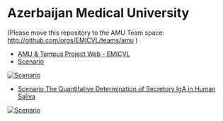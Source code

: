 Azerbaijan Medical University 
==
(Please move this repository to the AMU Team space: http://github.com/orgs/EMICVL/teams/amu )

* [AMU & Tempus Project Web - EMICVL](https://sites.google.com/site/engemicvl/home)
* [Scenario](https://youtu.be/yIoH5S3m-IY)

[![Scenario](http://img.youtube.com/vi/VEdFXI6a9dk/0.jpg)](https://youtu.be/yIoH5S3m-IY)

 * [Scenario The Quantitative Determination of Secretory IgA in Human Saliva](https://youtu.be/YJpdz0lOyWk)
 
[![Scenario](https://lh3.googleusercontent.com/-L6rx6Kj54iU/V0V4fI7gI3I/AAAAAAAAAGw/HIWPdEKD4EQvWO0z32IS1bz_0SPa4zByACKgB/s200/Removes%2Bthe%2Bcontenets.jpg)](https://youtu.be/YJpdz0lOyWk)
